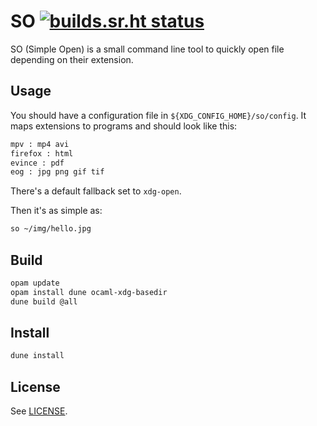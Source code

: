 # SO [![builds.sr.ht status](https://builds.sr.ht/~zapashcanon/so.svg)](https://builds.sr.ht/~zapashcanon/so?)

SO (Simple Open) is a small command line tool to quickly open file depending on their extension.

## Usage

You should have a configuration file in `${XDG_CONFIG_HOME}/so/config`. It maps extensions to programs and should look like this:

```sh
mpv : mp4 avi
firefox : html
evince : pdf
eog : jpg png gif tif
```
There's a default fallback set to `xdg-open`.

Then it's as simple as:
```sh
so ~/img/hello.jpg
```
## Build
```sh
opam update
opam install dune ocaml-xdg-basedir
dune build @all
```
## Install
```sh
dune install
```
## License

See [LICENSE].

[LICENSE]: ./LICENSE.md
